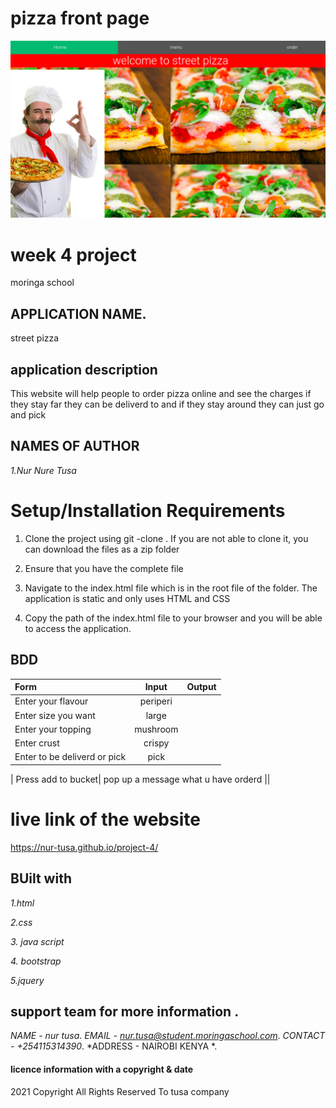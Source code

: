 # pizza front page
 <img src="/image1/front.png">
 
 # week 4 project
 moringa school
## APPLICATION NAME.
street pizza
 ## application description
This website will help people to order pizza online and see the charges  if they stay far they can be deliverd to and if they stay around they can just go and pick





## NAMES OF AUTHOR
*1.Nur Nure Tusa*

# Setup/Installation Requirements

1. Clone the project using git -clone . If you are not able to clone it, you can download the files as a zip folder

2. Ensure that you have the complete file

3. Navigate to the index.html file which is in the root file of the folder. The application is static and only uses HTML and CSS 

4. Copy the path of the index.html file to your browser and you will be able to access the application.

## BDD
| Form      | Input        | Output       |
| :------------- | :----------: | -----------: |
|  Enter your flavour  |   periperi |     |
|  Enter size you want  |   large |     |
|  Enter your topping |   mushroom |     |
|  Enter crust |   crispy |     |
|  Enter to be deliverd or pick |   pick |     |



| Press add to bucket| pop up a message what u have orderd    ||




# live link of the website
https://nur-tusa.github.io/project-4/

## BUilt with
*1.html*

*2.css*

*3. java script*

*4. bootstrap*

*5.jquery*


## support team for more information .
*NAME - nur tusa*.
*EMAIL - nur.tusa@student.moringaschool.com*.
*CONTACT - +254115314390*. 
*ADDRESS - NAIROBI KENYA *.


#### licence information with a copyright & date

2021 Copyright All Rights Reserved To tusa company







